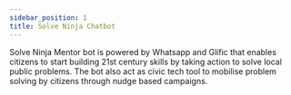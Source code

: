 ```yaml
---
sidebar_position: 1
title: Solve Ninja Chatbot
---
```


Solve Ninja Mentor bot is powered by Whatsapp and Glific that enables citizens to start building 21st century skills by taking action to solve local public problems. The bot also act as civic tech tool to mobilise problem solving by citizens through nudge based campaigns.
